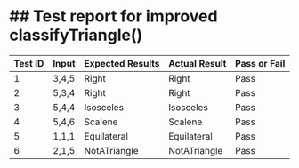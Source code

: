 # ## Test report for improved classifyTriangle()
| Test ID | Input | Expected Results | Actual Result | Pass or Fail
| --- | --- | --- | --- | --- |
| 1 | 3,4,5 | Right | Right | Pass |
| 2 | 5,3,4 | Right | Right | Pass |
| 3 | 5,4,4 | Isosceles | Isosceles | Pass |
| 4 | 5,4,6 | Scalene | Scalene | Pass |
| 5 | 1,1,1 | Equilateral | Equilateral | Pass |
| 6 | 2,1,5 | NotATriangle | NotATriangle | Pass |
